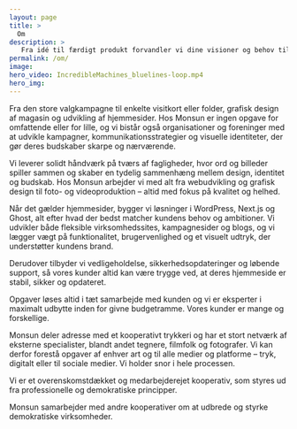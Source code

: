 ```yaml
---
layout: page
title: >
  Om
description: >
   Fra idé til færdigt produkt forvandler vi dine visioner og behov til gennemførte løsninger til både web og tryk
permalink: /om/
image: 
hero_video: IncredibleMachines_bluelines-loop.mp4
hero_img:  
---
```

Fra den store valgkampagne til enkelte visitkort eller folder, grafisk design af magasin og udvikling af hjemmesider. Hos Monsun er ingen opgave for omfattende eller for lille, og vi bistår også organisationer og foreninger med at udvikle kampagner, kommunikationsstrategier og visuelle identiteter, der gør deres budskaber skarpe og nærværende.

Vi leverer solidt håndværk på tværs af fagligheder, hvor ord og billeder spiller sammen og skaber en tydelig sammenhæng mellem design, identitet og budskab. Hos Monsun arbejder vi med alt fra webudvikling og grafisk design til foto- og videoproduktion – altid med fokus på kvalitet og helhed.

Når det gælder hjemmesider, bygger vi løsninger i WordPress, Next.js og Ghost, alt efter hvad der bedst matcher kundens behov og ambitioner. Vi udvikler både fleksible virksomhedssites, kampagnesider og blogs, og vi lægger vægt på funktionalitet, brugervenlighed og et visuelt udtryk, der understøtter kundens brand.

Derudover tilbyder vi vedligeholdelse, sikkerhedsopdateringer og løbende support, så vores kunder altid kan være trygge ved, at deres hjemmeside er stabil, sikker og opdateret.

Opgaver løses altid i tæt samarbejde med kunden og vi er eksperter i maximalt udbytte inden for givne budgetramme. Vores kunder er mange og forskellige.

Monsun deler adresse med et kooperativt trykkeri og har et stort netværk af eksterne specialister, blandt andet tegnere, filmfolk og fotografer. Vi kan derfor forestå opgaver af enhver art og til alle medier og platforme – tryk, digitalt eller til sociale medier. Vi holder snor i hele processen.

Vi er et overenskomstdækket og medarbejderejet kooperativ, som styres ud fra professionelle og demokratiske principper.

Monsun samarbejder med andre kooperativer om at udbrede og styrke demokratiske virksomheder.
